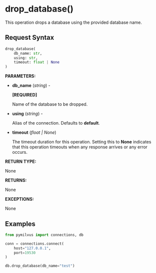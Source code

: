 
# drop_database()

This operation drops a database using the provided database name.

## Request Syntax

```python
drop_database(
    db_name: str,
    using: str,
    timeout: float | None
)
```

__PARAMETERS:__

- __db_name__ (_string_) -

    __[REQUIRED]__

    Name of the database to be dropped.

- __using__ (_string_) -

    Alias of the connection. Defaults to __default__.

- __timeout__ (_float _|_ None_)

    The timeout duration for this operation. Setting this to __None__ indicates that this operation timeouts when any response arrives or any error occurs.

__RETURN TYPE:__

None

__RETURNS:__

None

__EXCEPTIONS:__

None

## Examples

```python
from pymilvus import connections, db

conn = connections.connect(
    host="127.0.0.1", 
    port=19530
)

db.drop_database(db_name="test")
```

